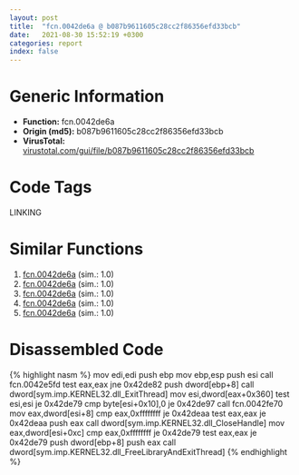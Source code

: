 ```yaml
---
layout: post
title:  "fcn.0042de6a @ b087b9611605c28cc2f86356efd33bcb"
date:   2021-08-30 15:52:19 +0300
categories: report
index: false
---
```


# Generic Information
- **Function:** fcn.0042de6a
- **Origin (md5):** b087b9611605c28cc2f86356efd33bcb
- **VirusTotal:** [virustotal.com/gui/file/b087b9611605c28cc2f86356efd33bcb][virustotal_ref]

# Code Tags
<span class="tag" id="LINKING">LINKING</span>


# Similar Functions

1. [fcn.0042de6a][similar_1_ref] (sim.: 1.0)
2. [fcn.0042de6a][similar_2_ref] (sim.: 1.0)
3. [fcn.0042de6a][similar_3_ref] (sim.: 1.0)
4. [fcn.0042de6a][similar_4_ref] (sim.: 1.0)
5. [fcn.0042de6a][similar_5_ref] (sim.: 1.0)


# Disassembled Code

{% highlight nasm %}
mov edi,edi
push ebp
mov ebp,esp
push esi
call fcn.0042e5fd
test eax,eax
jne 0x42de82
push dword[ebp+8]
call dword[sym.imp.KERNEL32.dll_ExitThread]
mov esi,dword[eax+0x360]
test esi,esi
je 0x42de79
cmp byte[esi+0x10],0
je 0x42de97
call fcn.0042fe70
mov eax,dword[esi+8]
cmp eax,0xffffffff
je 0x42deaa
test eax,eax
je 0x42deaa
push eax
call dword[sym.imp.KERNEL32.dll_CloseHandle]
mov eax,dword[esi+0xc]
cmp eax,0xffffffff
je 0x42de79
test eax,eax
je 0x42de79
push dword[ebp+8]
push eax
call dword[sym.imp.KERNEL32.dll_FreeLibraryAndExitThread]
{% endhighlight %}


[similar_1_ref]: /report/fcn.0042de6a@4658cbcafaaa1d06130eddbdfa41cfd5
[similar_2_ref]: /report/fcn.0042de6a@d50bcea10641ce5b9a5d746273df8a0a
[similar_3_ref]: /report/fcn.0042de6a@60b56bcd9822c2761bd5abef67177c49
[similar_4_ref]: /report/fcn.0042de6a@6f3df46d1fce76523268c99d7ef5bd6a
[similar_5_ref]: /report/fcn.0042de6a@9868510768324dde7e5ccf745520e27a
[virustotal_ref]: https://www.virustotal.com/gui/file/b087b9611605c28cc2f86356efd33bcb